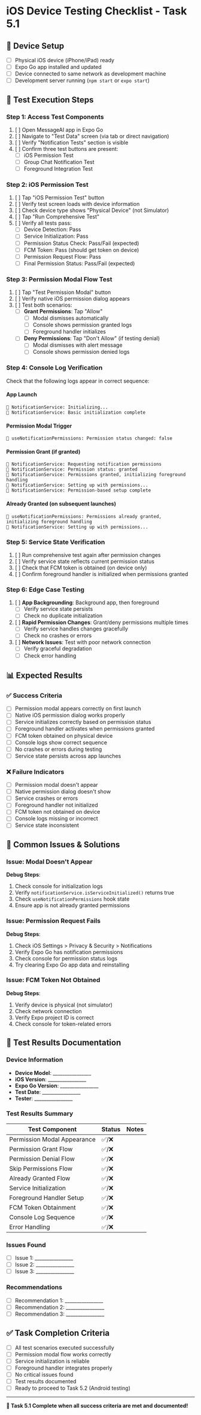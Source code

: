 # iOS Device Testing Checklist - Task 5.1

## 📱 **Device Setup**
- [ ] Physical iOS device (iPhone/iPad) ready
- [ ] Expo Go app installed and updated
- [ ] Device connected to same network as development machine
- [ ] Development server running (`npm start` or `expo start`)

## 🧪 **Test Execution Steps**

### **Step 1: Access Test Components**
1. [ ] Open MessageAI app in Expo Go
2. [ ] Navigate to "Test Data" screen (via tab or direct navigation)
3. [ ] Verify "Notification Tests" section is visible
4. [ ] Confirm three test buttons are present:
   - [ ] iOS Permission Test
   - [ ] Group Chat Notification Test  
   - [ ] Foreground Integration Test

### **Step 2: iOS Permission Test**
1. [ ] Tap "iOS Permission Test" button
2. [ ] Verify test screen loads with device information
3. [ ] Check device type shows "Physical Device" (not Simulator)
4. [ ] Tap "Run Comprehensive Test"
5. [ ] Verify all tests pass:
   - [ ] Device Detection: Pass
   - [ ] Service Initialization: Pass
   - [ ] Permission Status Check: Pass/Fail (expected)
   - [ ] FCM Token: Pass (should get token on device)
   - [ ] Permission Request Flow: Pass
   - [ ] Final Permission Status: Pass/Fail (expected)

### **Step 3: Permission Modal Flow Test**
1. [ ] Tap "Test Permission Modal" button
2. [ ] Verify native iOS permission dialog appears
3. [ ] Test both scenarios:
   - [ ] **Grant Permissions**: Tap "Allow"
     - [ ] Modal dismisses automatically
     - [ ] Console shows permission granted logs
     - [ ] Foreground handler initializes
   - [ ] **Deny Permissions**: Tap "Don't Allow" (if testing denial)
     - [ ] Modal dismisses with alert message
     - [ ] Console shows permission denied logs

### **Step 4: Console Log Verification**
Check that the following logs appear in correct sequence:

#### **App Launch**
```
🔔 NotificationService: Initializing...
🔔 NotificationService: Basic initialization complete
```

#### **Permission Modal Trigger**
```
🔔 useNotificationPermissions: Permission status changed: false
```

#### **Permission Grant (if granted)**
```
🔔 NotificationService: Requesting notification permissions
🔔 NotificationService: Permission status: granted
🔔 NotificationService: Permissions granted, initializing foreground handling
🔔 NotificationService: Setting up with permissions...
🔔 NotificationService: Permission-based setup complete
```

#### **Already Granted (on subsequent launches)**
```
🔔 useNotificationPermissions: Permissions already granted, initializing foreground handling
🔔 NotificationService: Setting up with permissions...
```

### **Step 5: Service State Verification**
1. [ ] Run comprehensive test again after permission changes
2. [ ] Verify service state reflects current permission status
3. [ ] Check that FCM token is obtained (on device only)
4. [ ] Confirm foreground handler is initialized when permissions granted

### **Step 6: Edge Case Testing**
1. [ ] **App Backgrounding**: Background app, then foreground
   - [ ] Verify service state persists
   - [ ] Check no duplicate initialization
2. [ ] **Rapid Permission Changes**: Grant/deny permissions multiple times
   - [ ] Verify service handles changes gracefully
   - [ ] Check no crashes or errors
3. [ ] **Network Issues**: Test with poor network connection
   - [ ] Verify graceful degradation
   - [ ] Check error handling

## 📊 **Expected Results**

### **✅ Success Criteria**
- [ ] Permission modal appears correctly on first launch
- [ ] Native iOS permission dialog works properly
- [ ] Service initializes correctly based on permission status
- [ ] Foreground handler activates when permissions granted
- [ ] FCM token obtained on physical device
- [ ] Console logs show correct sequence
- [ ] No crashes or errors during testing
- [ ] Service state persists across app launches

### **❌ Failure Indicators**
- [ ] Permission modal doesn't appear
- [ ] Native permission dialog doesn't show
- [ ] Service crashes or errors
- [ ] Foreground handler not initialized
- [ ] FCM token not obtained on device
- [ ] Console logs missing or incorrect
- [ ] Service state inconsistent

## 🐛 **Common Issues & Solutions**

### **Issue: Modal Doesn't Appear**
**Debug Steps**:
1. Check console for initialization logs
2. Verify `notificationService.isServiceInitialized()` returns true
3. Check `useNotificationPermissions` hook state
4. Ensure app is not already granted permissions

### **Issue: Permission Request Fails**
**Debug Steps**:
1. Check iOS Settings > Privacy & Security > Notifications
2. Verify Expo Go has notification permissions
3. Check console for permission status logs
4. Try clearing Expo Go app data and reinstalling

### **Issue: FCM Token Not Obtained**
**Debug Steps**:
1. Verify device is physical (not simulator)
2. Check network connection
3. Verify Expo project ID is correct
4. Check console for token-related errors

## 📝 **Test Results Documentation**

### **Device Information**
- **Device Model**: ________________
- **iOS Version**: ________________
- **Expo Go Version**: ________________
- **Test Date**: ________________
- **Tester**: ________________

### **Test Results Summary**
| Test Component | Status | Notes |
|----------------|--------|-------|
| Permission Modal Appearance | ✅/❌ | |
| Permission Grant Flow | ✅/❌ | |
| Permission Denial Flow | ✅/❌ | |
| Skip Permissions Flow | ✅/❌ | |
| Already Granted Flow | ✅/❌ | |
| Service Initialization | ✅/❌ | |
| Foreground Handler Setup | ✅/❌ | |
| FCM Token Obtainment | ✅/❌ | |
| Console Log Sequence | ✅/❌ | |
| Error Handling | ✅/❌ | |

### **Issues Found**
- [ ] Issue 1: ________________
- [ ] Issue 2: ________________
- [ ] Issue 3: ________________

### **Recommendations**
- [ ] Recommendation 1: ________________
- [ ] Recommendation 2: ________________
- [ ] Recommendation 3: ________________

## ✅ **Task Completion Criteria**
- [ ] All test scenarios executed successfully
- [ ] Permission modal flow works correctly
- [ ] Service initialization is reliable
- [ ] Foreground handler integrates properly
- [ ] No critical issues found
- [ ] Test results documented
- [ ] Ready to proceed to Task 5.2 (Android testing)

---

**🎯 Task 5.1 Complete when all success criteria are met and documented!**
